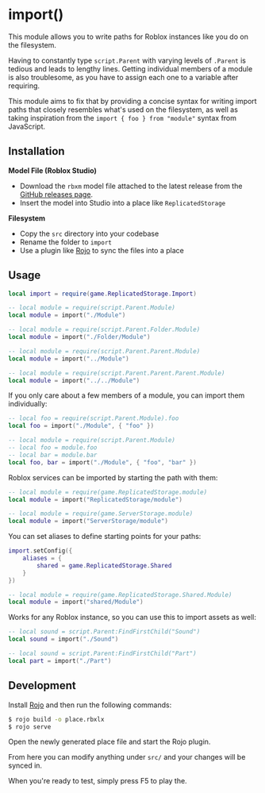 # import()

This module allows you to write paths for Roblox instances like you do on the filesystem.

Having to constantly type `script.Parent` with varying levels of `.Parent` is tedious and leads to lengthy lines. Getting individual members of a module is also troublesome, as you have to assign each one to a variable after requiring.

This module aims to fix that by providing a concise syntax for writing import paths that closely resembles what's used on the filesystem, as well as taking inspiration from the `import { foo } from "module"` syntax from JavaScript.

## Installation

**Model File (Roblox Studio)**
- Download the `rbxm` model file attached to the latest release from the [GitHub releases page](https://github.com/vocksel/import/releases).
- Insert the model into Studio into a place like `ReplicatedStorage`

**Filesystem**
- Copy the `src` directory into your codebase
- Rename the folder to `import`
- Use a plugin like [Rojo](https://github.com/LPGhatguy/rojo) to sync the files into a place

## Usage

```lua
local import = require(game.ReplicatedStorage.Import)

-- local module = require(script.Parent.Module)
local module = import("./Module")

-- local module = require(script.Parent.Folder.Module)
local module = import("./Folder/Module")

-- local module = require(script.Parent.Parent.Module)
local module = import("../Module")

-- local module = require(script.Parent.Parent.Parent.Module)
local module = import("../../Module")
```

If you only care about a few members of a module, you can import them individually:

```lua
-- local foo = require(script.Parent.Module).foo
local foo = import("./Module", { "foo" })

-- local module = require(script.Parent.Module)
-- local foo = module.foo
-- local bar = module.bar
local foo, bar = import("./Module", { "foo", "bar" })
```

Roblox services can be imported by starting the path with them:

```lua
-- local module = require(game.ReplicatedStorage.module)
local module = import("ReplicatedStorage/module")

-- local module = require(game.ServerStorage.module)
local module = import("ServerStorage/module")
```

You can set aliases to define starting points for your paths:

```lua
import.setConfig({
	aliases = {
		shared = game.ReplicatedStorage.Shared
	}
})

-- local module = require(game.ReplicatedStorage.Shared.Module)
local module = import("shared/Module")
```

Works for any Roblox instance, so you can use this to import assets as well:

```lua
-- local sound = script.Parent:FindFirstChild("Sound")
local sound = import("./Sound")

-- local sound = script.Parent:FindFirstChild("Part")
local part = import("./Part")
```

## Development

Install [Rojo](https://github.com/rojo-rbx/rojo/) and then run the following commands:

```sh
$ rojo build -o place.rbxlx
$ rojo serve
```

Open the newly generated place file and start the Rojo plugin.

From here you can modify anything under `src/` and your changes will be synced in.

When you're ready to test, simply press F5 to play the.
